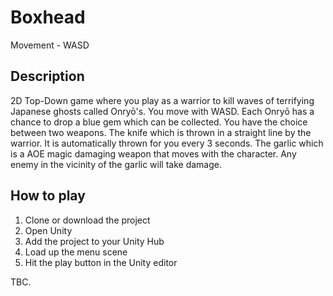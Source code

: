 # Boxhead 

Movement - WASD

## Description
2D Top-Down game where you play as a warrior to kill waves of terrifying Japanese ghosts called Onryō's. You move with WASD.
Each Onryō has a chance to drop a blue gem which can be collected. You have the choice between two weapons. 
The knife which is thrown in a straight line by the warrior. It is automatically thrown for you every 3 seconds. 
The garlic which is a AOE magic damaging weapon that moves with the character. Any enemy in the vicinity of the garlic will take damage. 

## How to play
1. Clone or download the project
2. Open Unity
3. Add the project to your Unity Hub
4. Load up the menu scene
5. Hit the play button in the Unity editor

TBC.
